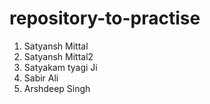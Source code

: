 # repository-to-practise

1. Satyansh Mittal 
2. Satyansh Mittal2
3. Satyakam tyagi Ji
4. Sabir Ali
5. Arshdeep Singh
